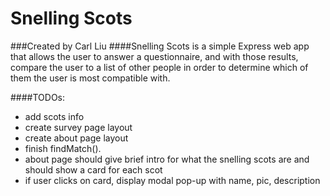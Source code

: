 # Snelling Scots
###Created by Carl Liu
####Snelling Scots is a simple Express web app that allows the user to answer a questionnaire, and with those results, compare the user to a list of other people in order to determine which of them the user is most compatible with.

####TODOs:
- add scots info
- create survey page layout
- create about page layout
- finish findMatch().
- about page should give brief intro for what the snelling scots are and should show a card for each scot
- if user clicks on card, display modal pop-up with name, pic, description